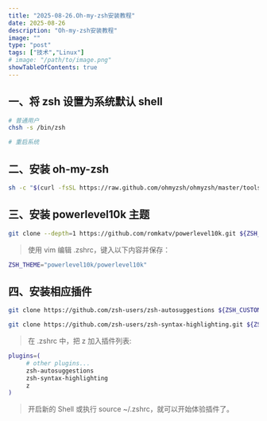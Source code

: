 ```yaml
---
title: "2025-08-26.Oh-my-zsh安装教程"
date: 2025-08-26
description: "Oh-my-zsh安装教程"
image: ""
type: "post"
tags: ["技术","Linux"]
# image: "/path/to/image.png"
showTableOfContents: true
---
```


## 一、将 zsh 设置为系统默认 shell

```sh
# 普通用户
chsh -s /bin/zsh

# 重启系统
```

## 二、安装 oh-my-zsh

```sh
sh -c "$(curl -fsSL https://raw.github.com/ohmyzsh/ohmyzsh/master/tools/install.sh)"
```

## 三、安装 powerlevel10k 主题

```sh
git clone --depth=1 https://github.com/romkatv/powerlevel10k.git ${ZSH_CUSTOM:-$HOME/.oh-my-zsh/custom}/themes/powerlevel10k
```

> 使用 vim 编辑 .zshrc，键入以下内容并保存：

```sh
ZSH_THEME="powerlevel10k/powerlevel10k"
```

## 四、安装相应插件

```sh
git clone https://github.com/zsh-users/zsh-autosuggestions ${ZSH_CUSTOM:-~/.oh-my-zsh/custom}/plugins/zsh-autosuggestions

git clone https://github.com/zsh-users/zsh-syntax-highlighting.git ${ZSH_CUSTOM:-~/.oh-my-zsh/custom}/plugins/zsh-syntax-highlighting 
```

> 在 .zshrc 中，把 z 加入插件列表:

```sh
plugins=(
     # other plugins...
     zsh-autosuggestions
     zsh-syntax-highlighting
     z
)
```

> 开启新的 Shell 或执行 source ~/.zshrc，就可以开始体验插件了。